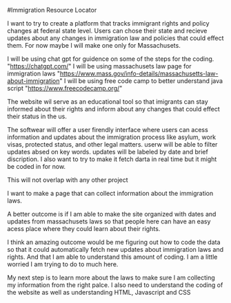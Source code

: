 #Immigration Resource Locator 

I want to try to create a platform that tracks immigrant rights and policy changes at federal state level. Users can chose their state and recieve updates about any changes in immigration law and policies that could effect them. For now maybe I will make one only for Massachusets. 

I will be using chat gpt for guidence on some of the steps for the coding. 
"https://chatgpt.com/"
I will be using massachusets law page for immigration laws 
"https://www.mass.gov/info-details/massachusetts-law-about-immigration"
I will be using free code camp to better understand java script 
"https://www.freecodecamp.org/"

The website wil serve as an educational tool so that imigrants can stay informed about their rights and inform about any changes that could effect their status in the us. 

The softwear will offer a user firendly interface where users can acess information and updates about the immigration process like asylum, work visas, protected status, and other legal matters. userw will be able to filter updates absed on key words. updates will be labeled by date and brief discription. I also want to try to make it fetch darta in real time but it might be coded in for now. 

This will not overlap with any other project 

I want to make a page that can collect information about the immigration laws. 

A better outcome is if I am able to make the site organized with dates and updates from massachusets laws so that people here can have an easy acess place where they could learn about their rights. 

I think an amazing outcome would be me figuring out how to code the data so that it could automatically fetch new updates about immigration laws and rights. And that I am able to understand this amount of coding. I am a little worried I am trying to do to much here. 

My next step is to learn more about the laws to make sure I am collecting my information from the right palce. I also need to understand the coding of the website as well as understanding HTML, Javascript and CSS
